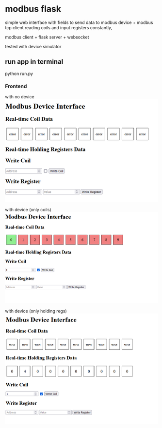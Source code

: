 # modbus flask
simple web interface with fields to send data to modbus device + modbus tcp client reading coils and input registers constantly,

modbus client + flask server + websocket

tested with device simulator
## run app in terminal
python run.py
### Frontend
with no device
![img.png](img.png)

with device (only coils)
![img_1.png](img_1.png)

with device (only holding regs)
![img_2.png](img_2.png)